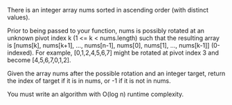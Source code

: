 There is an integer array nums sorted in ascending order (with distinct values).

Prior to being passed to your function, nums is possibly rotated at an unknown pivot
index k (1 <= k < nums.length) such that the resulting array is [nums[k], nums[k+1],
..., nums[n-1], nums[0], nums[1], ..., nums[k-1]] (0-indexed).
For example, [0,1,2,4,5,6,7] might be rotated at pivot index 3
and become [4,5,6,7,0,1,2].

Given the array nums after the possible rotation and an integer target,
return the index of target if it is in nums, or -1 if it is not in nums.

You must write an algorithm with O(log n) runtime complexity.